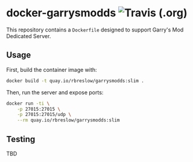# docker-garrysmodds ![Travis (.org)](https://img.shields.io/travis/rbreslow/docker-garrysmodds)

This repository contains a `Dockerfile` designed to support Garry's Mod Dedicated Server.

## Usage

First, build the container image with:

```bash
docker build -t quay.io/rbreslow/garrysmodds:slim .
```

Then, run the server and expose ports:

```bash
docker run -ti \
    -p 27015:27015 \
    -p 27015:27015/udp \
    --rm quay.io/rbreslow/garrysmodds:slim
```

## Testing

TBD